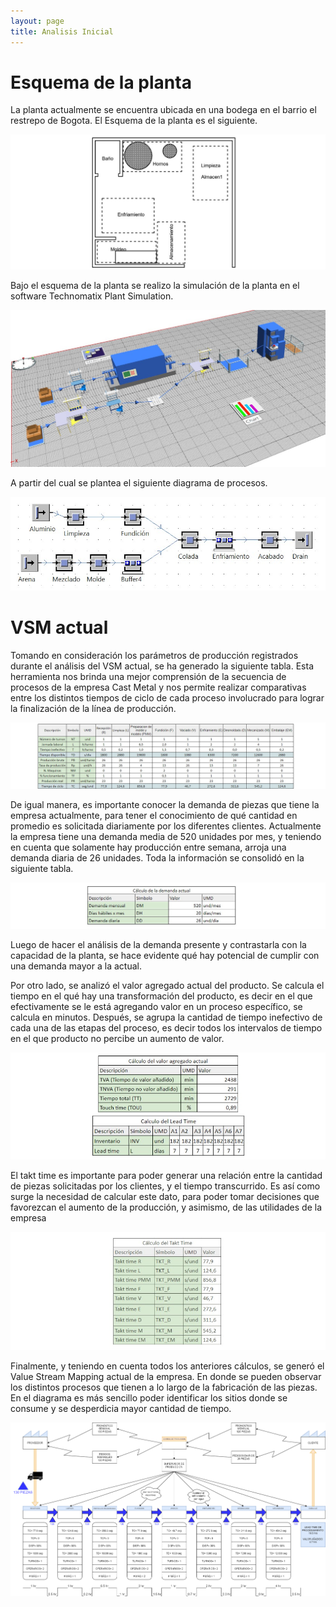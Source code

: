 ```yaml
---
layout: page
title: Analisis Inicial
---
```

# Esquema de la planta 

La planta actualmente se encuentra ubicada en una bodega en el barrio el restrepo de Bogota. El Esquema de la planta es el siguiente. 

![Planta](/assets/img/Planta.jpg)

Bajo el esquema de la planta se realizo la simulación de la planta en el software Technomatix Plant Simulation.


![Sim](/assets/img/SimPlanta.jpg)

A partir del cual se plantea el siguiente diagrama de procesos.

![Diag](/assets/img/DiagPlanta.jpg)

# VSM actual

Tomando en consideración los parámetros de producción registrados durante el análisis del VSM actual, se ha generado la siguiente tabla. Esta herramienta nos brinda una mejor comprensión de la secuencia de procesos de la empresa Cast Metal y nos permite realizar comparativas entre los distintos tiempos de ciclo de cada proceso involucrado para lograr la finalización de la línea de producción.

![Vsm1](/assets/img/Vsm1.jpg)

De igual manera, es importante conocer la demanda de piezas que tiene la empresa actualmente, para tener el conocimiento de qué cantidad en promedio es solicitada diariamente por los diferentes clientes. Actualmente la empresa tiene una demanda media de 520 unidades por mes, y teniendo en cuenta que solamente hay producción entre semana, arroja una demanda diaria de 26 unidades. Toda la información se consolidó en la siguiente tabla.

![Demanda1](/assets/img/Dem1.jpg)

Luego de hacer el análisis de la demanda presente y contrastarla con la capacidad de la planta, se hace evidente qué hay potencial de cumplir con una demanda mayor a la actual.

Por otro lado, se analizó el valor agregado actual del producto. Se calcula el tiempo en el qué hay una transformación del producto, es decir en el que efectivamente se le está agregando valor en un proceso específico, se calcula en minutos. Después, se agrupa la cantidad de tiempo inefectivo de cada una de las etapas del proceso, es decir todos los intervalos de tiempo en el que producto no percibe un aumento de valor.

![Valor1](/assets/img/Val1.jpg)

El takt time es importante para poder generar una relación entre la cantidad de piezas solicitadas por los clientes, y el tiempo transcurrido. Es así como surge la necesidad de calcular este dato, para poder tomar decisiones que favorezcan el aumento de la producción, y asimismo, de las utilidades de la empresa

![Time](/assets/img/Time1.jpg)

Finalmente, y teniendo en cuenta todos los anteriores cálculos, se generó el Value Stream Mapping actual de la empresa. En donde se pueden observar los distintos procesos que tienen a lo largo de la fabricación de las piezas. En el diagrama es más sencillo poder identificar los sitios donde se consume y se desperdicia mayor cantidad de tiempo.

![Vsm1](/assets/img/VSM1.png)
